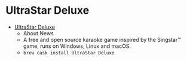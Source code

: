 # UltraStar Deluxe
- [UltraStar Deluxe](https://ultrastardx.sourceforge.io/)
  -  About News
  - A free and open source karaoke game inspired by the Singstar™ game, runs on Windows, Linux and macOS.
  - `brew cask install UltraStar Deluxe`
